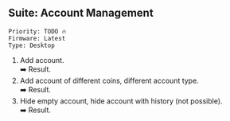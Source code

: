 ## Suite: Account Management 

```
Priority: TODO 🔥
Firmware: Latest
Type: Desktop
```

1. Add account.\
  ➡️ Result.
2. Add account of different coins, different account type.\
  ➡️ Result.
3. Hide empty account, hide account with history (not possible).\
  ➡️ Result.
